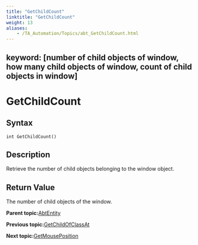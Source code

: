```yaml
--- 
title: "GetChildCount"
linktitle: "GetChildCount"
weight: 13
aliases: 
    - /TA_Automation/Topics/abt_GetChildCount.html
---
```

keyword: [number of child objects of window, how many child objects of window, count of child objects in window]
---

# GetChildCount

## Syntax

`int GetChildCount()`

## Description

Retrieve the number of child objects belonging to the window object.

## Return Value

The number of child objects of the window.

**Parent topic:**[AbtEntity](/TA_Automation/Topics/abt_AbtEntity.html)

**Previous topic:**[GetChildOfClassAt](/TA_Automation/Topics/abt_getChildOfClassAt.html)

**Next topic:**[GetMousePosition](/TA_Automation/Topics/abt_GetMousePosition.html)

